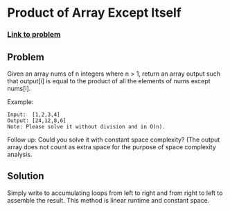 # Product of Array Except Itself
### [Link to problem](https://leetcode.com/explore/interview/card/top-interview-questions-hard/116/array-and-strings/827/)

## Problem
Given an array nums of n integers where n > 1,  return an array output such that output[i] is equal to the product of all the elements of nums except nums[i].

Example:
```
Input:  [1,2,3,4]
Output: [24,12,8,6]
Note: Please solve it without division and in O(n).
```

Follow up:
Could you solve it with constant space complexity? (The output array does not count as extra space for the purpose of space complexity analysis.

## Solution
Simply write to accumulating loops from left to right and from right to left to assemble the result. This method is linear runtime and constant space.
